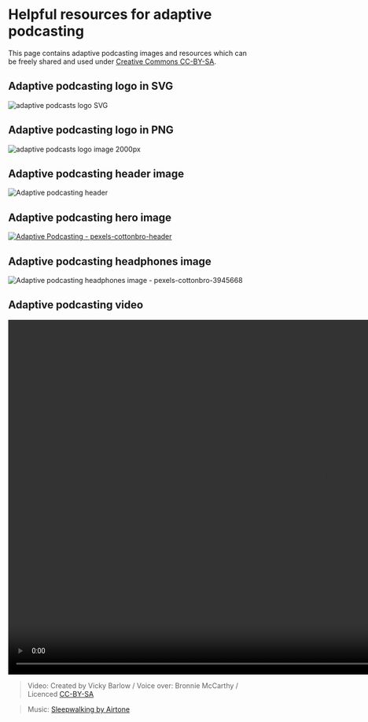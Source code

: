 # Helpful resources for adaptive podcasting

This page contains adaptive podcasting images and resources which can be freely shared and used under [Creative Commons CC-BY-SA](https://creativecommons.org/licenses/by-sa/4.0/deed.en).

## Adaptive podcasting logo in SVG

![adaptive podcasts logo SVG](https://user-images.githubusercontent.com/1649922/188644890-b82538c0-e258-46d2-a3e6-83e15d51326e.svg)

## Adaptive podcasting logo in PNG

![adaptive podcasts logo image 2000px](https://user-images.githubusercontent.com/1649922/188646069-7a82d250-ea9d-44e8-826d-9f0c1d06f169.png)

## Adaptive podcasting header image

![Adaptive podcasting header](https://user-images.githubusercontent.com/1649922/188644831-c1639c7c-201d-4fec-9c12-30cf6dabdcbf.png)

## Adaptive podcasting hero image

[![Adaptive Podcasting - pexels-cottonbro-header](https://user-images.githubusercontent.com/1649922/188454404-9395c73b-fef2-4f41-b1b9-45e16b8082aa.jpg)](
https://github.com/bbc/adaptivepodcasting.github.io)

## Adaptive podcasting headphones image

![Adaptive podcasting headphones image - pexels-cottonbro-3945668](https://user-images.githubusercontent.com/1649922/188644810-f5562b5d-2cbc-4653-83ce-e43ceed95ac0.jpg)

## Adaptive podcasting video

<video width="1280" height="720" src="https://github.com/bbc/adaptivepodcasting/assets/1649922/26be9059-b3d6-4e48-b2d3-14b931acc1b5"></video>
> Video: Created by Vicky Barlow / Voice over: Bronnie McCarthy / Licenced [CC-BY-SA](https://creativecommons.org/licenses/by-sa/4.0/deed.en)

> Music: [Sleepwalking by Airtone](http://ccmixter.org/files/airtone/65416)
